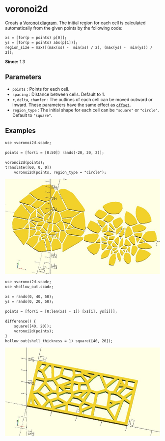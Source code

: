 # voronoi2d

Creats a [Voronoi diagram](https://en.wikipedia.org/wiki/Voronoi_diagram). The initial region for each cell is calculated automatically from the given points by the following code: 

    xs = [for(p = points) p[0]];
    ys = [for(p = points) abs(p[1])];
    region_size = max([(max(xs) -  min(xs) / 2), (max(ys) -  min(ys)) / 2]);    

**Since:** 1.3

## Parameters

- `points` : Points for each cell. 
- `spacing` : Distance between cells. Default to 1.
- `r`, `delta`, `chamfer` : The outlines of each cell can be moved outward or inward. These parameters have the same effect as [`offset`](https://en.wikibooks.org/wiki/OpenSCAD_User_Manual/Transformations#offset). 
- `region_type` : The initial shape for each cell can be `"square"` or `"circle"`. Default to `"square"`.

## Examples

    use <voronoi2d.scad>;

    points = [for(i = [0:50]) rands(-20, 20, 2)];

    voronoi2d(points);
    translate([60, 0, 0]) 
        voronoi2d(points, region_type = "circle");

![voronoi2d](images/lib2x-voronoi2d-1.JPG)

    use <voronoi2d.scad>;
    use <hollow_out.scad>;

    xs = rands(0, 40, 50);
    ys = rands(0, 20, 50);

    points = [for(i = [0:len(xs) - 1]) [xs[i], ys[i]]];

    difference() {
        square([40, 20]);
        voronoi2d(points);
    }
    hollow_out(shell_thickness = 1) square([40, 20]);
    
![voronoi2d](images/lib2x-voronoi2d-2.JPG)